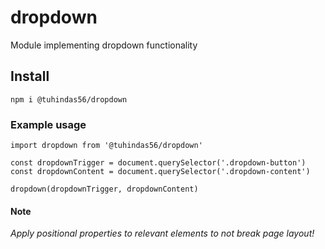 # dropdown

Module implementing dropdown functionality

## Install

`npm i @tuhindas56/dropdown`

### Example usage

```
import dropdown from '@tuhindas56/dropdown'

const dropdownTrigger = document.querySelector('.dropdown-button')
const dropdownContent = document.querySelector('.dropdown-content')

dropdown(dropdownTrigger, dropdownContent)
```

#### Note

_Apply positional properties to relevant elements to not break page layout!_
